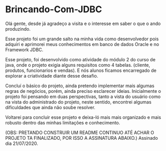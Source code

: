 # Brincando-Com-JDBC

Olá gente, desde já agradeço a visita e o interesse em saber o que o ando produzindo.

Esse projeto foi um grande salto na minha vida como desenvolvedor pois adquiri e aprimorei meus conhecimentos em banco de dados Oracle e no Framework JDBC.

Esse projeto, foi desenvolvido como atividade do módulo 2 do curso de java, onde o projeto exigia alguns requisitos como 4 tabelas. (cliente, produtos, funcionarios e vendas). E nós alunos ficamos encarregado de explorar a criatividade diante desse desafio.

Concluí o básico do projeto, ainda pretendo implementar mais algumas regras de negócios, porém, ainda preciso esclarecer ideias. Inicialmente o projeto foi pensando em duas perspectivas, tanto a vista do usuário como na vista do administrado do projeto, neste sentido, encontrei algumas dificuldades que ainda não soube resolver.

Voltarei para concluir esse projeto e deixa-ló mais mais organizado e mais robusto dentro das minhas limitações e conhecimento.

(OBS: PRETANDO CONSTRUIR UM README CONTINUO ATÉ ACHAR O PROJETO TA FINALIZADO, POR ISSO A ASSINATURA ABAIXO.) Assinado dia 21/07/2020.

